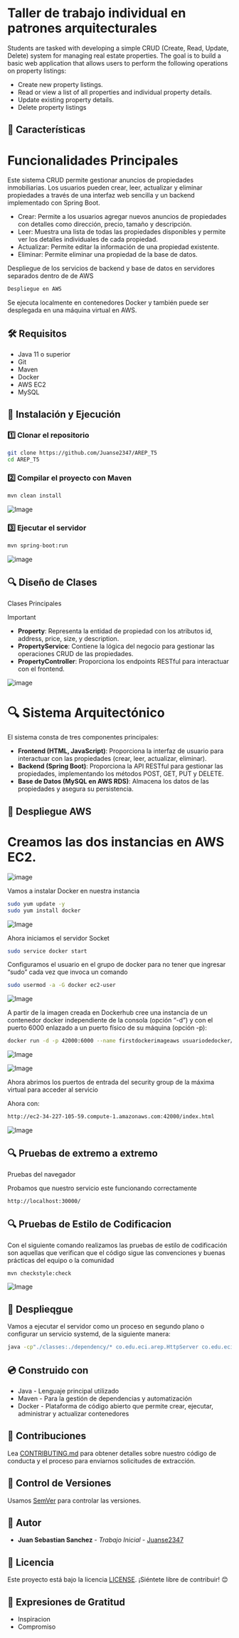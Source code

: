 # Taller de trabajo individual en patrones arquitecturales

Students are tasked with developing a simple CRUD (Create, Read, Update, Delete) system for managing real estate properties. The goal is to build a basic web application that allows users to perform the following operations on property listings:

- Create new property listings.
- Read or view a list of all properties and individual property details.
- Update existing property details.
- Delete property listings


## 📌 Características


# Funcionalidades Principales

Este sistema CRUD permite gestionar anuncios de propiedades inmobiliarias. Los usuarios pueden crear, leer, actualizar y eliminar propiedades a través de una interfaz web sencilla y un backend implementado con Spring Boot.


- Crear: Permite a los usuarios agregar nuevos anuncios de propiedades con detalles como dirección, precio, tamaño y descripción.
- Leer: Muestra una lista de todas las propiedades disponibles y permite ver los detalles individuales de cada propiedad.
- Actualizar: Permite editar la información de una propiedad existente.
- Eliminar: Permite eliminar una propiedad de la base de datos.

Despliegue de los servicios de backend y base de datos en servidores separados dentro de de AWS
  
```bash
Despliegue en AWS
```

Se ejecuta localmente en contenedores Docker y también puede ser desplegada en una máquina virtual en AWS.


## 🛠️ Requisitos
- Java 11 o superior
- Git
- Maven
- Docker
- AWS EC2
- MySQL


## 🚀 Instalación y Ejecución
### 1️⃣ Clonar el repositorio
```bash
git clone https://github.com/Juanse2347/AREP_T5
cd AREP_T5
```

### 2️⃣ Compilar el proyecto con Maven
```bash
mvn clean install
```

![Image](https://github.com/user-attachments/assets/0a5c2877-e890-4901-a25a-0cfa24bdb6ee)


### 3️⃣ Ejecutar el servidor 

```bash
mvn spring-boot:run
```

![image](https://github.com/user-attachments/assets/03293b31-728d-4a8c-ac17-72b71f5412c0)



## 🔍 Diseño de Clases 

Clases Principales

> [!IMPORTANT]
>  - **Property**: Representa la entidad de propiedad con los atributos id, address, price, size, y description.
>  - **PropertyService**: Contiene la lógica del negocio para gestionar las operaciones CRUD de las propiedades.
>  - **PropertyController**: Proporciona los endpoints RESTful para interactuar con el frontend.


![image](https://github.com/user-attachments/assets/a10ca6fa-8513-4c8c-a72d-7a8d74b1d3c9)


# 🔍 Sistema Arquitectónico

El sistema consta de tres componentes principales:


- **Frontend (HTML, JavaScript)**: Proporciona la interfaz de usuario para interactuar con las propiedades (crear, leer, actualizar, eliminar).
- **Backend (Spring Boot)**: Proporciona la API RESTful para gestionar las propiedades, implementando los métodos POST, GET, PUT y DELETE.
- **Base de Datos (MySQL en AWS RDS)**: Almacena los datos de las propiedades y asegura su persistencia.


## 🚀 Despliegue AWS

# Creamos las dos instancias en AWS EC2.

![image](https://github.com/user-attachments/assets/3f41dff7-e699-4053-9087-8e3b3a2a4d3d)


Vamos a instalar Docker en nuestra instancia

```bash
sudo yum update -y
sudo yum install docker
```

![Image](https://github.com/user-attachments/assets/f924b2cd-1f0f-411c-9f01-cbc67184b835)


Ahora iniciamos el servidor Socket

```bash
sudo service docker start
```

Configuramos el usuario en el grupo de docker para no tener que ingresar “sudo” cada vez que invoca un comando

```bash
sudo usermod -a -G docker ec2-user
```

![Image](https://github.com/user-attachments/assets/27a860aa-c2f0-4120-b11e-f77bd96f2c99)


A partir de la imagen creada en Dockerhub cree una instancia de un contenedor docker independiente de la consola (opción “-d”) y con el puerto 6000 enlazado a un puerto físico de su máquina (opción -p):

```bash
docker run -d -p 42000:6000 --name firstdockerimageaws usuariodedocker/nombredelrepo
```

![Image](https://github.com/user-attachments/assets/5f8fdc17-d3d2-46a7-abd1-3c240b89cd7c)


![Image](https://github.com/user-attachments/assets/d811801a-545b-4f8b-9074-6fe878628129)


Ahora abrimos  los puertos de entrada del security group de la máxima virtual para acceder al servicio


Ahora con:

```bash
http://ec2-34-227-105-59.compute-1.amazonaws.com:42000/index.html
```


![Image](https://github.com/user-attachments/assets/d644fdb6-743a-4246-ab1c-3ab00e15684b)


## 🔍 Pruebas de extremo a extremo ##

Pruebas del navegador 

Probamos que nuestro servicio este funcionando correctamente

```bash
http://localhost:30000/
```


## 🔍 Pruebas de Estilo de Codificacion ##

Con el siguiente comando realizamos las pruebas de estilo de codificación son aquellas que verifican que el código sigue las convenciones y buenas prácticas del equipo o la comunidad

```bash
mvn checkstyle:check
```

![Image](https://github.com/user-attachments/assets/6c5a4c16-9c71-463d-9629-59f5c976213a)


## :office: Desplieqgue ##

Vamos a ejecutar el servidor como un proceso en segundo plano o configurar un servicio systemd, de la siguiente manera:

```bash
java -cp"./classes:./dependency/* co.edu.eci.arep.HttpServer co.edu.eci.arep.GreetingController
```

## :cd: Construido con ## 

 - Java - Lenguaje principal utilizado
 - Maven - Para la gestión de dependencias y automatización
 - Docker - Plataforma de código abierto que permite crear, ejecutar, administrar y actualizar contenedores


## :busts_in_silhouette: Contribuciones ##

Lea [CONTRIBUTING.md](https://gist.github.com/PurpleBooth/b24679402957c63ec426) para obtener detalles sobre nuestro código de conducta y el proceso para enviarnos solicitudes de extracción.

## :school_satchel: Control de Versiones ##

Usamos [SemVer](http://semver.org/) para controlar las versiones.

## :bust_in_silhouette: Autor ##

* **Juan Sebastian Sanchez** - *Trabajo Inicial* - [Juanse2347](https://github.com/Juanse2347)


## 📄 Licencia
Este proyecto está bajo la licencia [LICENSE](LICENSE). ¡Siéntete libre de contribuir! 😊


## :wave: Expresiones de Gratitud ##

- Inspiracion
- Compromiso

